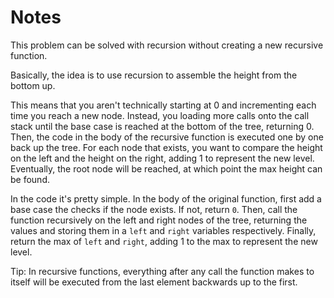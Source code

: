 # Notes

This problem can be solved with recursion without creating a new recursive function.

Basically, the idea is to use recursion to assemble the height from the bottom up.

This means that you aren't technically starting at 0 and incrementing each time you
reach a new node. Instead, you loading more calls onto the call stack until the
base case is reached at the bottom of the tree, returning 0. Then, the code in the
body of the recursive function is executed one by one back up the tree. For each
node that exists, you want to compare the height on the left and the height on the
right, adding 1 to represent the new level. Eventually, the root node will be reached,
at which point the max height can be found.

In the code it's pretty simple. In the body of the original function, first add a
base case the checks if the node exists. If not, return `0`. Then, call the function
recursively on the left and right nodes of the tree, returning the values and storing
them in a `left` and `right` variables respectively. Finally, return the max of `left`
and `right`, adding 1 to the max to represent the new level.

Tip: In recursive functions, everything after any call the function makes to itself
will be executed from the last element backwards up to the first.
